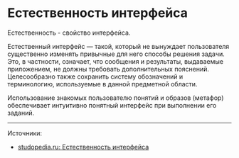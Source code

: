 # Естественность интерфейса

Естественность - свойство интерфейса.

Естественный интерфейс — такой, который не вынуждает пользователя существенно изменять привычные для него способы решения задачи. Это, в частности, означает, что сообщения и результаты, выдаваемые приложением, не должны требовать дополнительных пояснений. Целесообразно также сохранить систему обозначений и терминологию, используемые в данной предметной области.

Использование знакомых пользователю понятий и образов (метафор) обеспечива­ет интуитивно понятный интерфейс при выполнении его заданий.


----

Источники:

- [studopedia.ru: Естественность интерфейса](https://studopedia.ru/12_110763_osnovnie-printsipi-razrabotki-polzovatelskogo-interfeysa.html)
